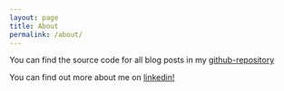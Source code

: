 ```yaml
---
layout: page
title: About
permalink: /about/
---
```


You can find the source code for all blog posts in my [github-repository](https://github.com/timothyosullivan)

You can find out more about me on [linkedin!](https://www.linkedin.com/in/osullivantimothyj/)


